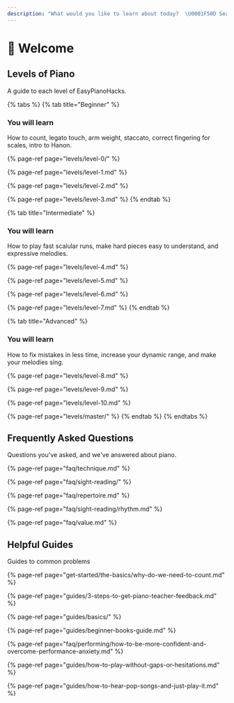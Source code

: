 ```yaml
---
description: "What would you like to learn about today?  \U0001F50D Search for your question"
---
```


# 👋 Welcome

## Levels of Piano

A guide to each level of EasyPianoHacks.

{% tabs %}
{% tab title="Beginner" %}
### You will learn

How to count, legato touch, arm weight, staccato, correct fingering for scales, intro to Hanon. 

{% page-ref page="levels/level-0/" %}

{% page-ref page="levels/level-1.md" %}

{% page-ref page="levels/level-2.md" %}

{% page-ref page="levels/level-3.md" %}
{% endtab %}

{% tab title="Intermediate" %}
### You will learn

How to play fast scalular runs, make hard pieces easy to understand, and expressive melodies.

{% page-ref page="levels/level-4.md" %}

{% page-ref page="levels/level-5.md" %}

{% page-ref page="levels/level-6.md" %}

{% page-ref page="levels/level-7.md" %}
{% endtab %}

{% tab title="Advanced" %}
### You will learn

How to fix mistakes in less time, increase your dynamic range, and make your melodies sing.

{% page-ref page="levels/level-8.md" %}

{% page-ref page="levels/level-9.md" %}

{% page-ref page="levels/level-10.md" %}

{% page-ref page="levels/master/" %}
{% endtab %}
{% endtabs %}

## **Frequently Asked Questions**

Questions you've asked, and we've answered about piano.

{% page-ref page="faq/technique.md" %}

{% page-ref page="faq/sight-reading/" %}

{% page-ref page="faq/repertoire.md" %}

{% page-ref page="faq/sight-reading/rhythm.md" %}

{% page-ref page="faq/value.md" %}

## Helpful Guides

Guides to common problems

{% page-ref page="get-started/the-basics/why-do-we-need-to-count.md" %}

{% page-ref page="guides/3-steps-to-get-piano-teacher-feedback.md" %}

{% page-ref page="guides/basics/" %}

{% page-ref page="guides/beginner-books-guide.md" %}

{% page-ref page="faq/performing/how-to-be-more-confident-and-overcome-performance-anxiety.md" %}

{% page-ref page="guides/how-to-play-without-gaps-or-hesitations.md" %}

{% page-ref page="guides/how-to-hear-pop-songs-and-just-play-it.md" %}



